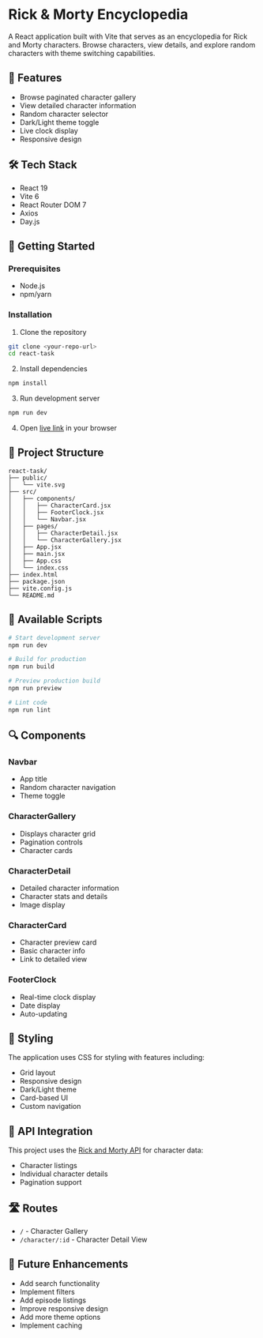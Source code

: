 # Rick & Morty Encyclopedia

A React application built with Vite that serves as an encyclopedia for Rick and Morty characters. Browse characters, view details, and explore random characters with theme switching capabilities.

## 🌟 Features

- Browse paginated character gallery
- View detailed character information
- Random character selector
- Dark/Light theme toggle
- Live clock display
- Responsive design

## 🛠️ Tech Stack

- React 19
- Vite 6
- React Router DOM 7
- Axios
- Day.js

## 🚀 Getting Started

### Prerequisites

- Node.js
- npm/yarn

### Installation

1. Clone the repository
```bash
git clone <your-repo-url>
cd react-task
```

2. Install dependencies
```bash
npm install
```

3. Run development server
```bash
npm run dev
```

4. Open [live link](https://elevate-program-repo-pobf.vercel.app) in your browser

## 📂 Project Structure

```
react-task/
├── public/
│   └── vite.svg
├── src/
│   ├── components/
│   │   ├── CharacterCard.jsx
│   │   ├── FooterClock.jsx
│   │   └── Navbar.jsx
│   ├── pages/
│   │   ├── CharacterDetail.jsx
│   │   └── CharacterGallery.jsx
│   ├── App.jsx
│   ├── main.jsx
│   ├── App.css
│   └── index.css
├── index.html
├── package.json
├── vite.config.js
└── README.md
```

## 📝 Available Scripts

```bash
# Start development server
npm run dev

# Build for production
npm run build

# Preview production build
npm run preview

# Lint code
npm run lint
```

## 🔍 Components

### Navbar
- App title
- Random character navigation
- Theme toggle

### CharacterGallery
- Displays character grid
- Pagination controls
- Character cards

### CharacterDetail
- Detailed character information
- Character stats and details
- Image display

### CharacterCard
- Character preview card
- Basic character info
- Link to detailed view

### FooterClock
- Real-time clock display
- Date display
- Auto-updating

## 🎨 Styling

The application uses CSS for styling with features including:
- Grid layout
- Responsive design
- Dark/Light theme
- Card-based UI
- Custom navigation

## 🔄 API Integration

This project uses the [Rick and Morty API](https://rickandmortyapi.com/) for character data:
- Character listings
- Individual character details
- Pagination support

## 🛣️ Routes

- `/` - Character Gallery
- `/character/:id` - Character Detail View

## 🎯 Future Enhancements

- Add search functionality
- Implement filters
- Add episode listings
- Improve responsive design
- Add more theme options
- Implement caching

